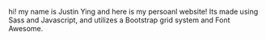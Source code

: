 hi! my name is Justin Ying and here is my persoanl website! Its made using Sass and Javascript, and utilizes a Bootstrap grid system and Font Awesome.  
